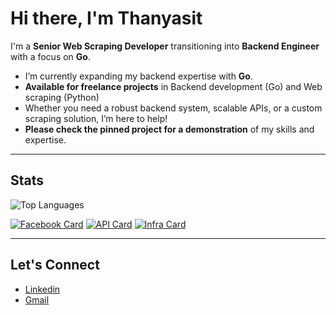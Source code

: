 # Hi there, I'm Thanyasit 

I'm a **Senior Web Scraping Developer** transitioning into **Backend Engineer** with a focus on **Go**. 

- I’m currently expanding my backend expertise with **Go**.
- **Available for freelance projects** in Backend development (Go) and Web scraping (Python)
- Whether you need a robust backend system, scalable APIs, or a custom scraping solution, I’m here to help!
- **Please check the pinned project for a demonstration** of my skills and expertise.

---

## Stats

![Top Languages](https://github-readme-stats.vercel.app/api/top-langs/?username=opplieam&theme=dark&hide=Jupyter%20Notebook,javascript,java&size_weight=0.5&count_weight=0.5&layout=donut)

[![Facebook Card](https://github-readme-stats.vercel.app/api/pin/?username=opplieam&repo=FacebookCrawler&theme=dark&show_owner=true&description_lines_count=4)](https://github.com/opplieam/FacebookCrawler)
[![API Card](https://github-readme-stats.vercel.app/api/pin/?username=opplieam&repo=bb-admin-api&theme=dark&show_owner=true&description_lines_count=4)](https://github.com/opplieam/bb-admin-api)
[![Infra Card](https://github-readme-stats.vercel.app/api/pin/?username=opplieam&repo=bb-k8s-infra&theme=dark&show_owner=true&description_lines_count=4)](https://github.com/opplieam/bb-k8s-infra)

---

## Let's Connect

- [Linkedin](https://www.linkedin.com/in/thanyasit-l/)
- [Gmail](mailto:opp.thanyasit@gmail.com)

